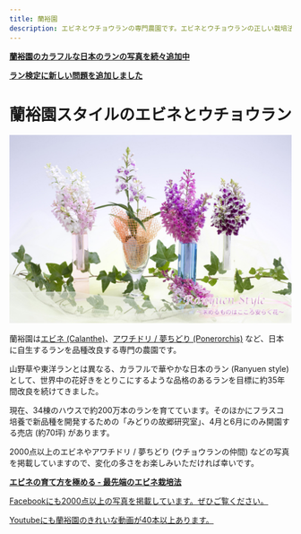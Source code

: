 ```yaml
---
title: 蘭裕園
description: エビネとウチョウランの専門農園です。エビネとウチョウランの正しい栽培法や、エビネとウチョウランの綺麗な写真を掲載しています。
---
```

<b><a href="/news/information_of_new_photos">蘭裕園のカラフルな日本のランの写真を続々追加中</a></b>

<b><a href="/news/information_of_orchid_exam">ラン検定に新しい問題を追加しました</a></b>

蘭裕園スタイルのエビネとウチョウラン
==

<img src="/assets/images/top_img2.jpg" alt="アワチドリ / 夢ちどり - 蘭裕園" />

蘭裕園は[エビネ (Calanthe)](calanthe/)、[アワチドリ / 夢ちどり (Ponerorchis)](ponerorchis/) など、日本に自生するランを品種改良する専門の農園です。

山野草や東洋ランとは異なる、カラフルで華やかな日本のラン (Ranyuen style) として、世界中の花好きをとりこにするような品格のあるランを目標に約35年間改良を続けてきました。

現在、34棟のハウスで約200万本のランを育てています。そのほかにフラスコ培養で新品種を開発するための「みどりの故郷研究室」、4月と6月にのみ開園する売店 (約70坪) があります。

2000点以上のエビネやアワチドリ / 夢ちどり (ウチョウランの仲間) などの写真を掲載していますので、変化の多さをお楽しみいただければ幸いです。

<b><a href="calanthe/growings_calanthe_in_the_new_way">エビネの育て方を極める - 最先端のエビネ栽培法</a></b>

<a class="facebook" href="http://fb.me/ranyuenjapan"><span>Facebookにも2000点以上の写真を掲載しています。ぜひご覧ください。</span></a>

<a class="youtube" href="https://www.youtube.com/playlist?list=PLt3tRMFWeZB-ce852wXcEHamgRZe_PiWD"><span>Youtubeにも蘭裕園のきれいな動画が40本以上あります。</span></a>
